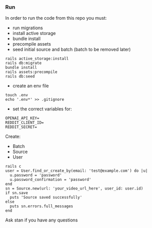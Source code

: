 ### Run
In order to run the code from this repo you must:
- run migrations
- install active storage
- bundle install
- precompile assets
- seed initial source and batch (batch to be removed later)
```
rails active_storage:install
rails db:migrate
bundle install
rails assets:precompile
rails db:seed
```
- create an env file
```
touch .env
echo '.env*' >> .gitignore
```
- set the correct variables for:
```
OPENAI_API_KEY=
REDDIT_CLIENT_ID=
REDDIT_SECRET=
```

Create:
- Batch
- Source
- User

```
rails c
user = User.find_or_create_by(email: 'test@example.com') do |u|
  u.password = 'password'
  u.password_confirmation = 'password'
end
sn = Source.new(url: 'your_video_url_here', user_id: user.id)
if sn.save
  puts 'Source saved successfully'
else
  puts sn.errors.full_messages
end

```

Ask stan if you have any questions
